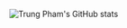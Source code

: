 ![Trung Pham's GitHub stats](https://github-readme-stats.vercel.app/api?username=pctrung&count_private=true&show_icons=true)
